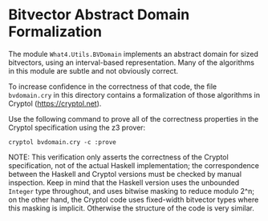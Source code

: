 # Bitvector Abstract Domain Formalization

The module `What4.Utils.BVDomain` implements an abstract domain for
sized bitvectors, using an interval-based representation. Many of the
algorithms in this module are subtle and not obviously correct.

To increase confidence in the correctness of that code, the file
`bvdomain.cry` in this directory contains a formalization of those
algorithms in Cryptol (<https://cryptol.net>).

Use the following command to prove all of the correctness properties
in the Cryptol specification using the z3 prover:

    cryptol bvdomain.cry -c :prove

NOTE: This verification only asserts the correctness of the Cryptol
specification, not of the actual Haskell implementation; the
correspondence between the Haskell and Cryptol versions must be
checked by manual inspection. Keep in mind that the Haskell version
uses the unbounded `Integer` type throughout, and uses bitwise masking
to reduce modulo 2^n; on the other hand, the Cryptol code uses
fixed-width bitvector types where this masking is implicit. Otherwise
the structure of the code is very similar.
